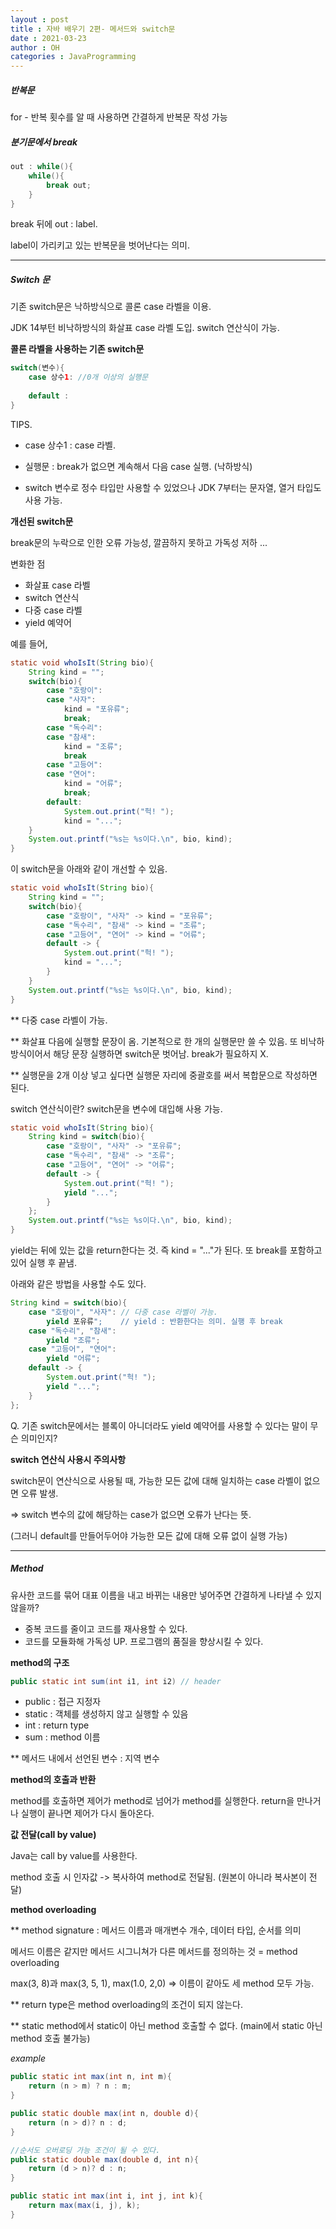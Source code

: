 ```yaml
---
layout : post
title : 자바 배우기 2편- 메서드와 switch문
date : 2021-03-23
author : OH
categories : JavaProgramming
---
```


##### 반복문

for - 반복 횟수를 알 때 사용하면 간결하게 반복문 작성 가능  



##### 분기문에서 break

```java
out : while(){
	while(){
		break out;
	}
}
```



break 뒤에 out : label.  

label이 가리키고 있는 반복문을 벗어난다는 의미.  

****

##### Switch 문

기존 switch문은 낙하방식으로 콜론 case 라벨을 이용.  

JDK 14부턴 비낙하방식의 화살표 case 라벨 도입. switch 연산식이 가능.  



**콜론 라벨을 사용하는 기존 switch문**  

```java
switch(변수){
	case 상수1: //0개 이상의 실행문
	
	default : 
}
```

TIPS.  

- case 상수1 : case 라벨.  

- 실행문 : break가 없으면 계속해서 다음 case 실행. (낙하방식) 

- switch 변수로 정수 타입만 사용할 수 있었으나 JDK 7부터는 문자열, 열거 타입도 사용 가능.  



**개선된 switch문**  

break문의 누락으로 인한 오류 가능성, 깔끔하지 못하고 가독성 저하 ...  

변화한 점  

- 화살표 case 라벨
- switch 연산식
- 다중 case 라벨
- yield 예약어

예를 들어,  

```java
static void whoIsIt(String bio){
    String kind = "";
    switch(bio){
        case "호랑이":
        case "사자":
            kind = "포유류";
    		break;
        case "독수리":
        case "참새":
            kind = "조류";
    		break 
        case "고등어":
        case "연어":
            kind = "어류";
    		break;
        default:
           	System.out.print("헉! ");
            kind = "...";
    }
    System.out.printf("%s는 %s이다.\n", bio, kind);
}
```



이 switch문을 아래와 같이 개선할 수 있음.  



```java
static void whoIsIt(String bio){
    String kind = "";
    switch(bio){
        case "호랑이", "사자" -> kind = "포유류";
        case "독수리", "참새" -> kind = "조류";    
		case "고등어", "연어" -> kind = "어류";
        default -> {
            System.out.print("헉! ");
            kind = "...";
        }
    }        
    System.out.printf("%s는 %s이다.\n", bio, kind);
}
```

** 다중 case 라벨이 가능.  

** 화살표 다음에 실행할 문장이 옴. 기본적으로 한 개의 실행문만 쓸 수 있음. 또 비낙하방식이어서 해당 문장 실행하면 switch문 벗어남. break가 필요하지 X.  

** 실행문을 2개 이상 넣고 싶다면 실행문 자리에 중괄호를 써서 복합문으로 작성하면 된다.  



switch 연산식이란?  switch문을 변수에 대입해 사용 가능.  

```java
static void whoIsIt(String bio){
    String kind = switch(bio){
        case "호랑이", "사자" -> "포유류";
        case "독수리", "참새" -> "조류";    
		case "고등어", "연어" -> "어류";
        default -> {
            System.out.print("헉! ");
            yield "...";
        }
    };
    System.out.printf("%s는 %s이다.\n", bio, kind);
}
```

yield는 뒤에 있는 값을 return한다는 것. 즉 kind = "..."가 된다.  또 break를 포함하고 있어 실행 후 끝냄.  

아래와 같은 방법을 사용할 수도 있다.

```java
String kind = switch(bio){
    case "호랑이", "사자": // 다중 case 라벨이 가능. 
        yield 포유류";    // yield : 반환한다는 의미. 실행 후 break
    case "독수리", "참새":
        yield "조류";    
    case "고등어", "연어":
        yield "어류";
    default -> {
        System.out.print("헉! ");
        yield "...";
    }
};
```

Q. 기존 switch문에서는 블록이 아니더라도 yield 예약어를 사용할 수 있다는 말이 무슨 의미인지?  





**switch 연산식 사용시 주의사항**  

switch문이 연산식으로 사용될 때, 가능한 모든 값에 대해 일치하는 case 라벨이 없으면 오류 발생.  

=> switch 변수의 값에 해당하는 case가 없으면 오류가 난다는 뜻.  

(그러니 default를 만들어두어야 가능한 모든 값에 대해 오류 없이 실행 가능)  

****

##### Method

유사한 코드를 묶어 대표 이름을 내고 바뀌는 내용만 넣어주면 간결하게 나타낼 수 있지 않을까?  

- 중복 코드를 줄이고 코드를 재사용할 수 있다.
- 코드를 모듈화해  가독성 UP. 프로그램의 품질을 향상시킬 수 있다.



**method의 구조**  

```java
public static int sum(int i1, int i2) // header
```

- public : 접근 지정자
- static : 객체를 생성하지 않고 실행할 수 있음
- int : return type
- sum : method 이름



** 메서드 내에서 선언된 변수 : 지역 변수  



**method의 호출과 반환**  

method를 호출하면  제어가 method로 넘어가 method를 실행한다. return을 만나거나 실행이 끝나면 제어가 다시 돌아온다.  



**값 전달(call by value)**  

Java는 call by value를 사용한다.  

method 호출 시 인자값 -> 복사하여 method로 전달됨. (원본이 아니라 복사본이 전달)  



**method overloading**  

** method signature : 메서드 이름과 매개변수 개수, 데이터 타입, 순서를 의미  



메서드 이름은 같지만 메서드 시그니쳐가 다른 메서드를 정의하는 것 = method overloading  



max(3, 8)과 max(3, 5, 1), max(1.0, 2,0) => 이름이 같아도 세 method 모두 가능.  



** return type은 method overloading의 조건이 되지 않는다.  

** static method에서 static이 아닌 method 호출할 수 없다. (main에서 static 아닌 method 호출 불가능)  



*example*  

```java
public static int max(int n, int m){
	return (n > m) ? n : m;
}

public static double max(int n, double d){
	return (n > d)? n : d;
}

//순서도 오버로딩 가능 조건이 될 수 있다.
public static double max(double d, int n){
	return (d > n)? d : n;
}

public static int max(int i, int j, int k){
	return max(max(i, j), k);
}
```



  







   























